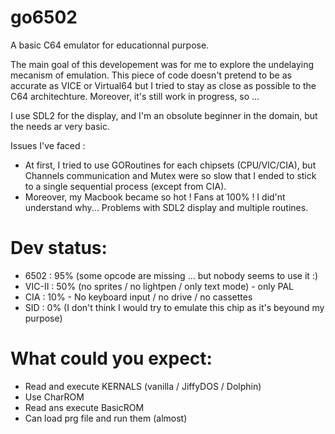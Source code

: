 # go6502

A basic C64 emulator for educationnal purpose.

The main goal of this developement was for me to explore the undelaying mecanism of emulation. This piece of code doesn't pretend to be as accurate
as VICE or Virtual64 but I tried to stay as close as possible to the C64 architechture.
Moreover, it's still work in progress, so ...

I use SDL2 for the display, and I'm an obsolute beginner in the domain, but the needs ar very basic.

Issues I've faced :
- At first, I tried to use GORoutines for each chipsets (CPU/VIC/CIA), but Channels communication and Mutex were so slow that I ended to stick to a single
sequential process (except from CIA).
- Moreover, my Macbook became so hot ! Fans at 100% ! I did'nt understand why... Problems with SDL2 display and multiple routines.

# Dev status:
- 6502 : 95% (some opcode are missing ... but nobody seems to use it :)
- VIC-II : 50% (no sprites / no lightpen / only text mode) - only PAL
- CIA : 10% - No keyboard input / no drive / no cassettes
- SID : 0% (I don't think I would try to emulate this chip as it's beyound my purpose)


# What could you expect:
- Read and execute KERNALS (vanilla / JiffyDOS / Dolphin)
- Use CharROM
- Read ans execute BasicROM
- Can load prg file and run them (almost)
